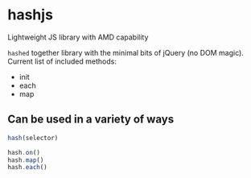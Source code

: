 # hashjs
Lightweight JS library with AMD capability

```hashed``` together library with the minimal bits of jQuery (no DOM magic).
Current list of included methods:
 - init
 - each
 - map
 
 ## Can be used in a variety of ways
 
 ```js
 hash(selector)
 
 hash.on()
 hash.map()
 hash.each()
 ```
 
